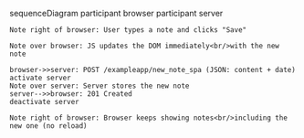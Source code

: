 sequenceDiagram
    participant browser
    participant server

    Note right of browser: User types a note and clicks "Save"

    Note over browser: JS updates the DOM immediately<br/>with the new note

    browser->>server: POST /exampleapp/new_note_spa (JSON: content + date)
    activate server
    Note over server: Server stores the new note
    server-->>browser: 201 Created
    deactivate server

    Note right of browser: Browser keeps showing notes<br/>including the new one (no reload)
